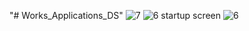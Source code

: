 "# Works_Applications_DS" 
![7](https://cloud.githubusercontent.com/assets/14818804/21521089/9b85fc9e-cd1f-11e6-9c47-e414d4be3057.jpg)
![6 startup screen](https://cloud.githubusercontent.com/assets/14818804/21521085/93f03e0e-cd1f-11e6-9766-52c3b067d9f0.jpg)
![6](https://cloud.githubusercontent.com/assets/14818804/21521088/969340d4-cd1f-11e6-91cc-ccaf0b640004.jpg)
